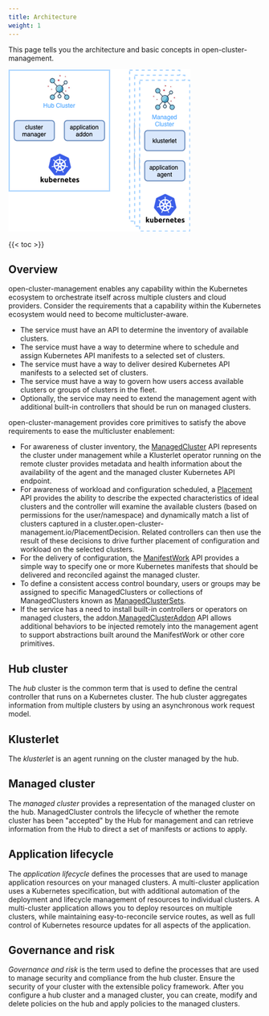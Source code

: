 ```yaml
---
title: Architecture
weight: 1
---
```


This page tells you the architecture and basic concepts in open-cluster-management.

![Architecture diagram](https://github.com/open-cluster-management-io/community/raw/main/assets/ocm-arch.png)

<!-- spellchecker-disable -->

{{< toc >}}

<!-- spellchecker-enable -->

## Overview

open-cluster-management enables any capability within the Kubernetes ecosystem to orchestrate itself across multiple clusters and cloud providers. Consider the requirements that a capability within the Kubernetes ecosystem would need to become multicluster-aware.

- The service must have an API to determine the inventory of available clusters.
- The service must have a way to determine where to schedule and assign Kubernetes API manifests to a selected set of clusters.
- The service must have a way to deliver desired Kubernetes API manifests to a selected set of clusters.
- The service must have a way to govern how users access available clusters or groups of clusters in the fleet.
- Optionally, the service may need to extend the management agent with additional built-in controllers that should be run on managed clusters.

open-cluster-management provides core primitives to satisfy the above requirements to ease the multicluster enablement:

- For awareness of cluster inventory, the [ManagedCluster](/concepts/managedcluster) API represents the cluster under management while a Klusterlet operator running on the remote cluster provides metadata and health information about the availability of the agent and the managed cluster Kubernetes API endpoint.
- For awareness of workload and configuration scheduled, a [Placement](/concepts/placement) API provides the ability to describe the expected characteristics of ideal clusters and the controller will examine the available clusters (based on permissions for the user/namespace) and dynamically match a list of clusters captured in a cluster.open-cluster-management.io/PlacementDecision. Related controllers can then use the result of these decisions to drive further placement of configuration and workload on the selected clusters.
- For the delivery of configuration, the [ManifestWork](/concepts/manifestwork) API provides a simple way to specify one or more Kubernetes manifests that should be delivered and reconciled against the managed cluster.
- To define a consistent access control boundary, users or groups may be assigned to specific ManagedClusters or collections of ManagedClusters known as [ManagedClusterSets](/concepts/managedcluster/#managedclusterset).
- If the service has a need to install built-in controllers or operators on managed clusters, the addon.[ManagedClusterAddon](/concepts/addon) API allows additional behaviors to be injected remotely into the management agent to support abstractions built around the ManifestWork or other core primitives.

## Hub cluster

The _hub_ cluster is the common term that is used to define the central controller that runs on a Kubernetes cluster.
The hub cluster aggregates information from multiple clusters by using an asynchronous work request model.

## Klusterlet

The _klusterlet_ is an agent running on the cluster managed by the hub.

## Managed cluster

The _managed cluster_ provides a representation of the managed cluster on the hub. ManagedCluster controls the lifecycle of whether the remote cluster has been "accepted" by the Hub for management and can retrieve information from the Hub to direct a set of manifests or actions to apply.

## Application lifecycle

The _application lifecycle_ defines the processes that are used to manage application resources on your managed clusters.
A multi-cluster application uses a Kubernetes specification, but with additional automation of the deployment and lifecycle management of resources to individual clusters.
A multi-cluster application allows you to deploy resources on multiple clusters, while maintaining easy-to-reconcile service routes, as well as full control of Kubernetes resource updates for all aspects of the application.

## Governance and risk

_Governance and risk_ is the term used to define the processes that are used to manage security and compliance from the hub cluster. Ensure the security of your cluster with the extensible policy framework. After you configure a hub cluster and a managed cluster, you can create, modify and delete policies on the hub and apply policies to the managed clusters.
